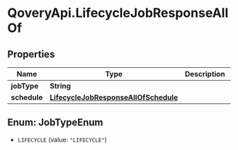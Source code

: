 # QoveryApi.LifecycleJobResponseAllOf

## Properties

Name | Type | Description | Notes
------------ | ------------- | ------------- | -------------
**jobType** | **String** |  | 
**schedule** | [**LifecycleJobResponseAllOfSchedule**](LifecycleJobResponseAllOfSchedule.md) |  | 



## Enum: JobTypeEnum


* `LIFECYCLE` (value: `"LIFECYCLE"`)




